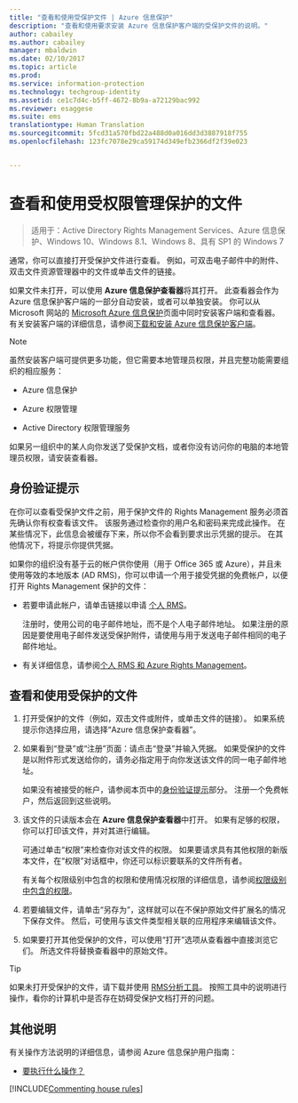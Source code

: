 ```yaml
---
title: "查看和使用受保护文件 | Azure 信息保护"
description: "查看和使用要求安装 Azure 信息保护客户端的受保护文件的说明。"
author: cabailey
ms.author: cabailey
manager: mbaldwin
ms.date: 02/10/2017
ms.topic: article
ms.prod: 
ms.service: information-protection
ms.technology: techgroup-identity
ms.assetid: ce1c7d4c-b5ff-4672-8b9a-a72129bac992
ms.reviewer: esaggese
ms.suite: ems
translationtype: Human Translation
ms.sourcegitcommit: 5fcd31a570fbd22a488d0a016dd3d3887918f755
ms.openlocfilehash: 123fc7078e29ca59174d349efb2366df2f39e023


---
```


# <a name="view-and-use-files-that-have-been-protected-by-rights-management"></a>查看和使用受权限管理保护的文件

>适用于：Active Directory Rights Management Services、Azure 信息保护、Windows 10、Windows 8.1、Windows 8、具有 SP1 的 Windows 7

通常，你可以直接打开受保护文件进行查看。 例如，可双击电子邮件中的附件、双击文件资源管理器中的文件或单击文件的链接。

如果文件未打开，可以使用 **Azure 信息保护查看器**将其打开。 此查看器会作为 Azure 信息保护客户端的一部分自动安装，或者可以单独安装。 你可以从 Microsoft 网站的 [Microsoft Azure 信息保护](https://go.microsoft.com/fwlink/?LinkId=303970)页面中同时安装客户端和查看器。 有关安装客户端的详细信息，请参阅[下载和安装 Azure 信息保护客户端](install-client-app.md)。

> [!NOTE]
> 虽然安装客户端可提供更多功能，但它需要本地管理员权限，并且完整功能需要组织的相应服务：
> 
> - Azure 信息保护
> 
> - Azure 权限管理
> 
> - Active Directory 权限管理服务 
> 
> 如果另一组织中的某人向你发送了受保护文档，或者你没有访问你的电脑的本地管理员权限，请安装查看器。

## <a name="prompts-for-authentication"></a>身份验证提示

在你可以查看受保护文件之前，用于保护文件的 Rights Management 服务必须首先确认你有权查看该文件。 该服务通过检查你的用户名和密码来完成此操作。 在某些情况下，此信息会被缓存下来，所以你不会看到要求出示凭据的提示。 在其他情况下，将提示你提供凭据。

如果你的组织没有基于云的帐户供你使用（用于 Office 365 或 Azure），并且未使用等效的本地版本 (AD RMS)，你可以申请一个用于接受凭据的免费帐户，以便打开 Rights Management 保护的文件：

-   若要申请此帐户，请单击链接以申请 [个人 RMS](http://go.microsoft.com/fwlink/?LinkId=309469)。
    
    注册时，使用公司的电子邮件地址，而不是个人电子邮件地址。 如果注册的原因是要使用电子邮件发送受保护附件，请使用与用于发送电子邮件相同的电子邮件地址。
    
-   有关详细信息，请参阅[个人 RMS 和 Azure Rights Management](../understand-explore/rms-for-individuals.md)。

## <a name="to-view-and-use-a-protected-file"></a>查看和使用受保护的文件

1. 打开受保护的文件（例如，双击文件或附件，或单击文件的链接）。 如果系统提示你选择应用，请选择“Azure 信息保护查看器”。 

2. 如果看到“登录”或“注册”页面：请点击“登录”并输入凭据。 如果受保护的文件是以附件形式发送给你的，请务必指定用于向你发送该文件的同一电子邮件地址。
    
    如果没有被接受的帐户，请参阅本页中的[身份验证提示](#prompts-for-authentication)部分。 注册一个免费帐户，然后返回到这些说明。

3. 该文件的只读版本会在 **Azure 信息保护查看器**中打开。 如果有足够的权限，你可以打印该文件，并对其进行编辑。 

    可通过单击“权限”来检查你对该文件的权限。 如果要请求具有其他权限的新版本文件，在“权限”对话框中，你还可以标识要联系的文件所有者。
    
    有关每个权限级别中包含的权限和使用情况权限的详细信息，请参阅[权限级别中包含的权限](../deploy-use/configure-usage-rights.md#rights-included-in-permissions-levels)。

4. 若要编辑文件，请单击“另存为”，这样就可以在不保护原始文件扩展名的情况下保存文件。 然后，可使用与该文件类型相关联的应用程序来编辑该文件。

5. 如果要打开其他受保护的文件，可以使用“打开”选项从查看器中直接浏览它们。 所选文件将替换查看器中的原始文件。 

> [!TIP]
> 如果未打开受保护的文件，请下载并使用 [RMS分析工具](https://www.microsoft.com/en-us/download/details.aspx?id=46437)。 按照工具中的说明进行操作，看你的计算机中是否存在妨碍受保护文档打开的问题。


## <a name="other-instructions"></a>其他说明
有关操作方法说明的详细信息，请参阅 Azure 信息保护用户指南：

-   [要执行什么操作？](client-user-guide.md#what-do-you-want-to-do)


[!INCLUDE[Commenting house rules](../includes/houserules.md)]


<!--HONumber=Feb17_HO2-->


